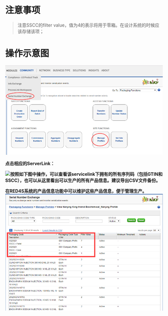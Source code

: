 # 注意事项

> 注意SSCC的filter value，值为4的表示将用于零箱。在设计系统的时候应该存储该项；

# 操作示意图

![](/assets/主数据管理import.png)

**点击相应的ServerLink：**

![](file:///C:\Users\whyiu\AppData\Local\Temp\ksohtml\wps794E.tmp.jpg)**按照如下图中操作，可以查看该servicelink下拥有的所有序列码（包括GTIN和SSCC），也可以从这里看出可以生产的所有产品信息。建议导出CSV文件备份。**

**在RED4S系统的产品信息功能中可以维护这些产品信息，便于管理生产。**![](/assets/1.2import.png)

